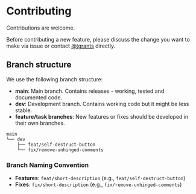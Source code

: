 # Contributing

Contributions are welcome.

Before contributing a new feature, please discuss the change you want to make via issue or contact [@tgrants](https://github.com/tgrants) directly.

## Branch structure

We use the following branch structure:

- **main**: Main branch. Contains releases - working, tested and documented code.
- **dev**: Development branch. Contains working code but it might be less stable.
- **feature/task branches**: New features or fixes should be developed in their own branches.

```
main
└── dev
	├── feat/self-destruct-button
	└── fix/remove-unhinged-comments
```

### Branch Naming Convention

- **Features**: `feat/short-description` (e.g., `feat/self-destruct-button`)
- **Fixes**: `fix/short-description` (e.g., `fix/remove-unhinged-comments`)
